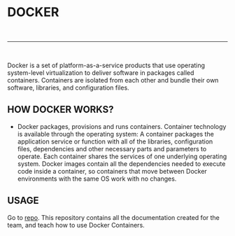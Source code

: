 # **DOCKER**
<br>

---------------------

<br>

Docker is a set of platform-as-a-service products that use operating system-level virtualization to deliver software in packages called containers. Containers are isolated from each other and bundle their own software, libraries, and configuration files.

## **HOW DOCKER WORKS?**
- Docker packages, provisions and runs containers. Container technology is available through the operating system: A container packages the application service or function with all of the libraries, configuration files, dependencies and other necessary parts and parameters to operate. Each container shares the services of one underlying operating system. Docker images contain all the dependencies needed to execute code inside a container, so containers that move between Docker environments with the same OS work with no changes.

## **USAGE**
Go to [repo](https://github.com/brain-facens/Documentation/blob/main/Docker/). This repository contains all the documentation created for the team, and teach how to use Docker Containers. 